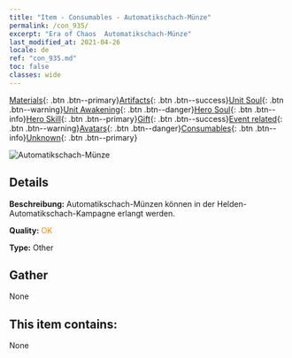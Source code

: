 ```yaml
---
title: "Item - Consumables - Automatikschach-Münze"
permalink: /con_935/
excerpt: "Era of Chaos  Automatikschach-Münze"
last_modified_at: 2021-04-26
locale: de
ref: "con_935.md"
toc: false
classes: wide
---
```

 [Materials](/ItemsDE/){: .btn .btn--primary}[Artifacts](/ItemsDE/Artifacts/){: .btn .btn--success}[Unit Soul](/ItemsDE/UnitSoul/){: .btn .btn--warning}[Unit Awakening](/ItemsDE/UnitAwakening/){: .btn .btn--danger}[Hero Soul](/ItemsDE/HeroSoul/){: .btn .btn--info}[Hero Skill](/ItemsDE/HeroSkill/){: .btn .btn--primary}[Gift](/ItemsDE/Gift/){: .btn .btn--success}[Event related](/ItemsDE/Events/){: .btn .btn--warning}[Avatars](/ItemsDE/Avatars/){: .btn .btn--danger}[Consumables](/ItemsDE/Consumables/){: .btn .btn--info}[Unknown](/ItemsDE/Unknown/){: .btn .btn--primary}

 ![Automatikschach-Münze](/images/t/i_40023.png)

## Details
 **Beschreibung:** Automatikschach-Münzen können in der Helden-Automatikschach-Kampagne erlangt werden.

 **Quality:** <span style="color: #FF8C00">OK</span>

 **Type:** Other

## Gather

  None

## This item contains:

  None

